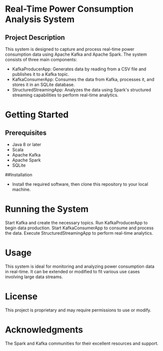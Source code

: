 # Real-Time Power Consumption Analysis System
## Project Description

This system is designed to capture and process real-time power consumption data using Apache Kafka and Apache Spark. The system consists of three main components:

* KafkaProducerApp: Generates data by reading from a CSV file and publishes it to a Kafka topic.
* KafkaConsumerApp: Consumes the data from Kafka, processes it, and stores it in an SQLite database.
* StructuredStreamingApp: Analyzes the data using Spark's structured streaming capabilities to perform real-time analytics.

# Getting Started

## Prerequisites
* Java 8 or later
* Scala
* Apache Kafka
* Apache Spark
* SQLite

##Installation
* Install the required software, then clone this repository to your local machine.

# Running the System
Start Kafka and create the necessary topics.
Run KafkaProducerApp to begin data production.
Start KafkaConsumerApp to consume and process the data.
Execute StructuredStreamingApp to perform real-time analytics.

# Usage
This system is ideal for monitoring and analyzing power consumption data in real-time. It can be extended or modified to fit various use cases involving large data streams.

# License
This project is proprietary and may require permissions to use or modify.

# Acknowledgments
The Spark and Kafka communities for their excellent resources and support.
